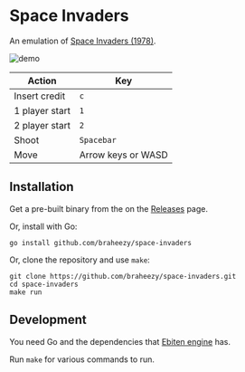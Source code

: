 # Space Invaders
An emulation of [Space Invaders (1978)](https://www.wikiwand.com/en/Space_Invaders).

![demo](./demo.webp)

| Action | Key |
| --- | --- |
| Insert credit | `c` |
| 1 player start | `1` |
| 2 player start | `2` |
| Shoot | `Spacebar` |
| Move | Arrow keys or WASD

## Installation
Get a pre-built binary from the on the [Releases](https://github.com/braheezy/space-invaders/releases) page.

Or, install with Go:

    go install github.com/braheezy/space-invaders

Or, clone the repository and use `make`:

    git clone https://github.com/braheezy/space-invaders.git
    cd space-invaders
    make run

## Development
You need Go and the dependencies that [Ebiten engine](https://ebitengine.org/en/documents/install.html) has.

Run `make` for various commands to run.
